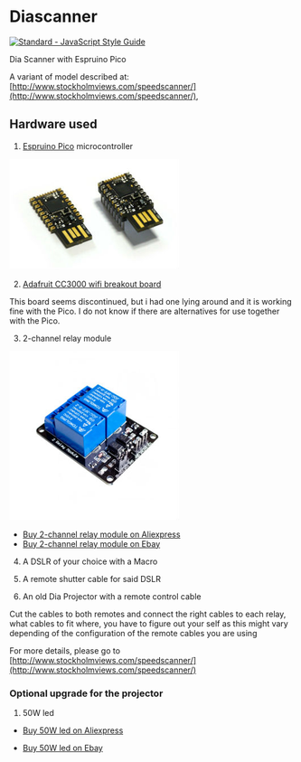 # Diascanner
[![Standard - JavaScript Style Guide](https://cdn.rawgit.com/feross/standard/master/badge.svg)](https://github.com/feross/standard)

Dia Scanner with Espruino Pico

A variant of model described at: [http://www.stockholmviews.com/speedscanner/](http://www.stockholmviews.com/speedscanner/),

## Hardware used

1. [Espruino Pico](http://www.espruino.com/Pico) microcontroller

  ![Espruino Pico](https://raw.githubusercontent.com/marcusasplund/diascanner/master/Pico_angled.jpg)

2. [Adafruit CC3000 wifi breakout board](https://learn.adafruit.com/adafruit-cc3000-wifi/cc3000-breakout)
  
  This board seems discontinued, but i had one lying around and it is working fine with the Pico. I do not know if there are   alternatives for use together with the Pico.

3. 2-channel relay module

  ![2-channel relay module](https://raw.githubusercontent.com/marcusasplund/diascanner/master/relay.jpg)
  * [Buy 2-channel relay module on Aliexpress](https://www.aliexpress.com/wholesale?SearchText=2-channel+relay+module)
  * [Buy 2-channel relay module on Ebay](http://www.ebay.com/sch/i.html?_nkw=2+channel+relay+module)

4. A DSLR of your choice with a Macro

5. A remote shutter cable for said DSLR

6. An old Dia Projector with a remote control cable

Cut the cables to both remotes and connect the right cables to each relay,
what cables to fit where, you have to figure out your self as this might vary depending of
the configuration of the remote cables you are using

For more details, please go to [http://www.stockholmviews.com/speedscanner/](http://www.stockholmviews.com/speedscanner/)

### Optional upgrade for the projector
1. 50W led

  * [Buy 50W led on Aliexpress](https://www.aliexpress.com/wholesale?SearchText=50w+led+chip)

  * [Buy 50W led on Ebay](http://www.ebay.com/sch/i.html?_nkw=50w+led+chip)
